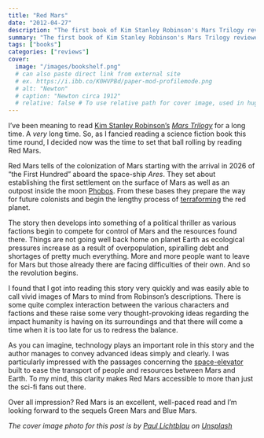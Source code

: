 ```yaml
---
title: "Red Mars"
date: "2012-04-27"
description: "The first book of Kim Stanley Robinson's Mars Trilogy reviewed."
summary: "The first book of Kim Stanley Robinson's Mars Trilogy reviewed."
tags: ["books"]
categories: ["reviews"]
cover:
  image: "/images/bookshelf.png"
  # can also paste direct link from external site
  # ex. https://i.ibb.co/K0HVPBd/paper-mod-profilemode.png
  # alt: "Newton"
  # caption: "Newton circa 1912"
  # relative: false # To use relative path for cover image, used in hugo Page-bundles
---
```


I’ve been meaning to read [Kim Stanley Robinson’s](https://www.kimstanleyrobinson.info) [*Mars Trilogy*](http://en.wikipedia.org/wiki/Mars_trilogy) for a long time. A *very* long time. So, as I fancied reading a science fiction book this time round, I decided now was the time to set that ball rolling by reading Red Mars.

Red Mars tells of the colonization of Mars starting with the arrival in 2026 of “the First Hundred” aboard the space-ship *Ares*. They set about establishing the first settlement on the surface of Mars as well as an outpost inside the moon [Phobos](http://www.bbc.co.uk/science/space/solarsystem/moons/phobos_%28moon%29). From these bases they prepare the way for future colonists and begin the lengthy process of [terraforming](http://en.wikipedia.org/wiki/Terraforming) the red planet.

The story then develops into something of a political thriller as various factions begin to compete for control of Mars and the resources found there. Things are not going well back home on planet Earth as ecological pressures increase as a result of overpopulation, spiralling debt and shortages of pretty much everything. More and more people want to leave for Mars but those already there are facing difficulties of their own. And so the revolution begins.

I found that I got into reading this story very quickly and was easily able to call vivid images of Mars to mind from Robinson’s descriptions. There is some quite complex interaction between the various characters and factions and these raise some very thought-provoking ideas regarding the impact humanity is having on its surroundings and that there will come a time when it is too late for us to redress the balance.

As you can imagine, technology plays an important role in this story and the author manages to convey advanced ideas simply and clearly. I was particularly impressed with the passages concerning the [space-elevator](http://en.wikipedia.org/wiki/Space_elevator) built to ease the transport of people and resources between Mars and Earth. To my mind, this clarity makes Red Mars accessible to more than just the sci-fi fans out there.

Over all impression? Red Mars is an excellent, well-paced read and I’m looking forward to the sequels Green Mars and Blue Mars.

*The cover image photo for this post is by [Paul Lichtblau](https://unsplash.com/@laup?utm_content=creditCopyText&utm_medium=referral&utm_source=unsplash) on [Unsplash](https://unsplash.com/photos/a-book-shelf-filled-with-lots-of-books-dvULgNPJPak?utm_content=creditCopyText&utm_medium=referral&utm_source=unsplash)*
